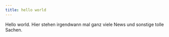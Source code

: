 ```yaml
---
title: hello world
---
```


Hello world. Hier stehen irgendwann mal ganz viele News und sonstige tolle Sachen.
